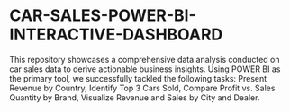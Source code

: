 # CAR-SALES-POWER-BI-INTERACTIVE-DASHBOARD
This repository showcases a comprehensive data analysis conducted on car sales data to derive actionable business insights. Using POWER BI as the primary tool, we successfully tackled the following tasks: Present Revenue by Country, Identify Top 3 Cars Sold, Compare Profit vs. Sales Quantity by Brand, Visualize Revenue and Sales by City and Dealer.
